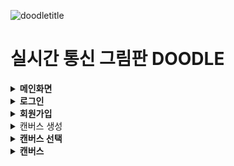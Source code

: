![doodletitle](https://github.com/1argeD/doodleSV/assets/94172354/ae411105-454b-415c-9837-422062d67fe4)
</br>
<h1>실시간 통신 그림판 DOODLE</h1>
</hr>


<details>
   <summary><b>메인화면</b></summary>
  <ul>

  ![시작화면](https://github.com/1argeD/doodleSV/assets/94172354/fa528e60-7528-4938-8875-a5b1f725c4e7)
  </ul>
</details>
<details>
   <summary><b>로그인</b></summary>
  <ul>
    
  ![로그인 페이지](https://github.com/1argeD/doodleSV/assets/94172354/819caffa-444c-4c07-b4ee-cdefda8d1f52)
  </ul>
</details>
<details>
   <summary><b>회원가입</b></summary>
  <ul>
    
  ![회원가입 페이지](https://github.com/1argeD/doodleSV/assets/94172354/a6e78c58-1ace-44b3-9d9b-08f4f7cb1b9b)
  </ul>
</details>
<details>
   <summary><b></b>캔버스 생성</b></summary>
  <ul>
    
  ![켄버스 생성](https://github.com/1argeD/doodleSV/assets/94172354/7505d26a-6443-4971-ae96-a0c46cb45834)
  </ul>
</details>
<details>
   <summary><b>캔버스 선택</b></summary>
  <ul>
  
  ![켄버스 선택](https://github.com/1argeD/doodleSV/assets/94172354/41ce475a-108f-4b71-910a-e04fb7bec6bc)
  </ul>
</details>
<details>
   <summary><b>캔버스</b></summary>
  <ul>
  
  ![켄버스](https://github.com/1argeD/doodleSV/assets/94172354/53f7e6c8-11fc-4995-8233-c02b4b1d49ca)
  </ul>
</details>









